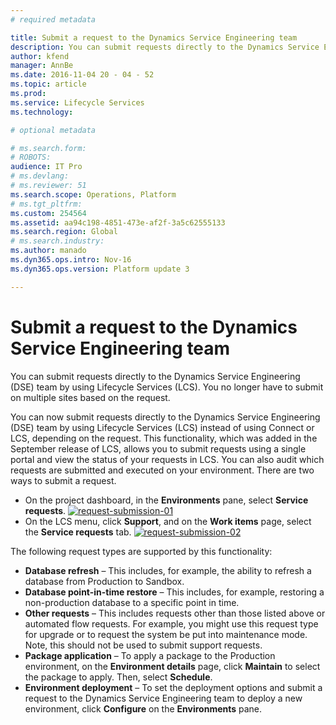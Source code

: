 ```yaml
---
# required metadata

title: Submit a request to the Dynamics Service Engineering team
description: You can submit requests directly to the Dynamics Service Engineering (DSE) team by using Lifecycle Services (LCS). You no longer have to submit on multiple sites based on the request.
author: kfend
manager: AnnBe
ms.date: 2016-11-04 20 - 04 - 52
ms.topic: article
ms.prod: 
ms.service: Lifecycle Services
ms.technology: 

# optional metadata

# ms.search.form: 
# ROBOTS: 
audience: IT Pro
# ms.devlang: 
# ms.reviewer: 51
ms.search.scope: Operations, Platform
# ms.tgt_pltfrm: 
ms.custom: 254564
ms.assetid: aa94c198-4851-473e-af2f-3a5c62555133
ms.search.region: Global
# ms.search.industry: 
ms.author: manado
ms.dyn365.ops.intro: Nov-16
ms.dyn365.ops.version: Platform update 3

---
```


# Submit a request to the Dynamics Service Engineering team

You can submit requests directly to the Dynamics Service Engineering (DSE) team by using Lifecycle Services (LCS). You no longer have to submit on multiple sites based on the request.

You can now submit requests directly to the Dynamics Service Engineering (DSE) team by using Lifecycle Services (LCS) instead of using Connect or LCS, depending on the request. This functionality, which was added in the September release of LCS, allows you to submit requests using a single portal and view the status of your requests in LCS. You can also audit which requests are submitted and executed on your environment. There are two ways to submit a request.

-   On the project dashboard, in the **Environments** pane, select **Service requests**. [![request-submission-01](https://msdnshared.blob.core.windows.net/media/2016/11/Request-submission-01-1024x509.png)](https://msdnshared.blob.core.windows.net/media/2016/11/Request-submission-01.png)
-   On the LCS menu, click **Support**, and on the **Work items** page, select the **Service requests** tab. [![request-submission-02](https://msdnshared.blob.core.windows.net/media/2016/11/Request-submission-02.png)](https://msdnshared.blob.core.windows.net/media/2016/11/Request-submission-02.png)

The following request types are supported by this functionality:

-   **Database refresh** – This includes, for example, the ability to refresh a database from Production to Sandbox.
-   **Database point-in-time restore** – This includes, for example, restoring a non-production database to a specific point in time.
-   **Other requests** – This includes requests other than those listed above or automated flow requests. For example, you might use this request type for upgrade or to request the system be put into maintenance mode. Note, this should not be used to submit support requests.
-   **Package application** – To apply a package to the Production environment, on the **Environment details** page, click **Maintain** to select the package to apply. Then, select **Schedule**.
-   **Environment deployment** – To set the deployment options and submit a request to the Dynamics Service Engineering team to deploy a new environment, click **Configure** on the **Environments** pane.


